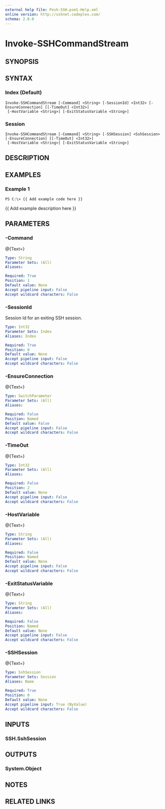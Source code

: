 ```yaml
---
external help file: Posh-SSH.psm1-Help.xml
online version: http://sshnet.codeplex.com/
schema: 2.0.0
---
```


# Invoke-SSHCommandStream

## SYNOPSIS

## SYNTAX

### Index (Default)
```
Invoke-SSHCommandStream [-Command] <String> [-SessionId] <Int32> [-EnsureConnection] [[-TimeOut] <Int32>]
 [-HostVariable <String>] [-ExitStatusVariable <String>]
```

### Session
```
Invoke-SSHCommandStream [-Command] <String> [-SSHSession] <SshSession> [-EnsureConnection] [[-TimeOut] <Int32>]
 [-HostVariable <String>] [-ExitStatusVariable <String>]
```

## DESCRIPTION

## EXAMPLES

### Example 1
```
PS C:\> {{ Add example code here }}
```

{{ Add example description here }}

## PARAMETERS

### -Command
@{Text=}

```yaml
Type: String
Parameter Sets: (All)
Aliases: 

Required: True
Position: 1
Default value: None
Accept pipeline input: False
Accept wildcard characters: False
```

### -SessionId
Session Id for an exiting SSH session.

```yaml
Type: Int32
Parameter Sets: Index
Aliases: Index

Required: True
Position: 0
Default value: None
Accept pipeline input: False
Accept wildcard characters: False
```

### -EnsureConnection
@{Text=}

```yaml
Type: SwitchParameter
Parameter Sets: (All)
Aliases: 

Required: False
Position: Named
Default value: False
Accept pipeline input: False
Accept wildcard characters: False
```

### -TimeOut
@{Text=}

```yaml
Type: Int32
Parameter Sets: (All)
Aliases: 

Required: False
Position: 2
Default value: None
Accept pipeline input: False
Accept wildcard characters: False
```

### -HostVariable
@{Text=}

```yaml
Type: String
Parameter Sets: (All)
Aliases: 

Required: False
Position: Named
Default value: None
Accept pipeline input: False
Accept wildcard characters: False
```

### -ExitStatusVariable
@{Text=}

```yaml
Type: String
Parameter Sets: (All)
Aliases: 

Required: False
Position: Named
Default value: None
Accept pipeline input: False
Accept wildcard characters: False
```

### -SSHSession
@{Text=}

```yaml
Type: SshSession
Parameter Sets: Session
Aliases: Name

Required: True
Position: 0
Default value: None
Accept pipeline input: True (ByValue)
Accept wildcard characters: False
```

## INPUTS

### SSH.SshSession

## OUTPUTS

### System.Object

## NOTES

## RELATED LINKS

